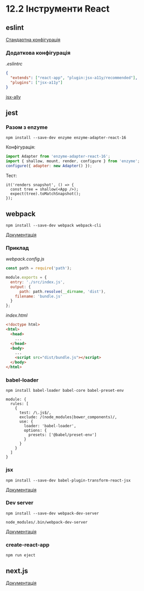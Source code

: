 # 12.2 Інструменти React

## eslint
[Стандартна конфігурація](https://www.npmjs.com/package/eslint-config-react-app)

### Додаткова конфігурація
*.eslintrc*
```json
{
  "extends": ["react-app", "plugin:jsx-a11y/recommended"],
  "plugins": ["jsx-a11y"]
}
```

[jsx-ally](https://www.npmjs.com/package/eslint-plugin-jsx-a11y)

## jest

### Разом з enzyme
```
npm install --save-dev enzyme enzyme-adapter-react-16
```

Конфігурація:
```javascript
import Adapter from 'enzyme-adapter-react-16';
import { shallow, mount, render, configure } from 'enzyme';
configure({ adapter: new Adapter() });
```

Тест:
```
it('renders snapshot', () => {
  const tree = shallow(<App />);
  expect(tree).toMatchSnapshot();
});
```

## webpack

```
npm install --save-dev webpack webpack-cli
```
[Документація](https://webpack.js.org)

### Приклад
*webpack.config.js*
```javascript
const path = require('path');

module.exports = {
  entry: './src/index.js',
  output: {
      path: path.resolve(__dirname, 'dist'),
    filename: 'bundle.js'
  }
};
```

*index.html*
```html
<!doctype html>
<html>
  <head>
    ...
  </head>
  <body>
    ...
    <script src="dist/bundle.js"></script>
  </body>
</html>
```

### babel-loader
```
npm install babel-loader babel-core babel-preset-env
```

```
module: {
  rules: [
    {
      test: /\.js$/,
      exclude: /(node_modules|bower_components)/,
      use: {
        loader: 'babel-loader',
        options: {
          presets: ['@babel/preset-env']
        }
      }
    }
  ]
}
```

### jsx
```
npm install --save-dev babel-plugin-transform-react-jsx
```

[Документація](https://babeljs.io/docs/plugins/transform-react-jsx/)

### Dev server
```
npm install --save-dev webpack-dev-server
```

```
node_modules/.bin/webpack-dev-server
```

[Документація](https://github.com/webpack/webpack-dev-server)

### create-react-app
```
npm run eject
```

## next.js

[Документація](https://github.com/zeit/next.js)
